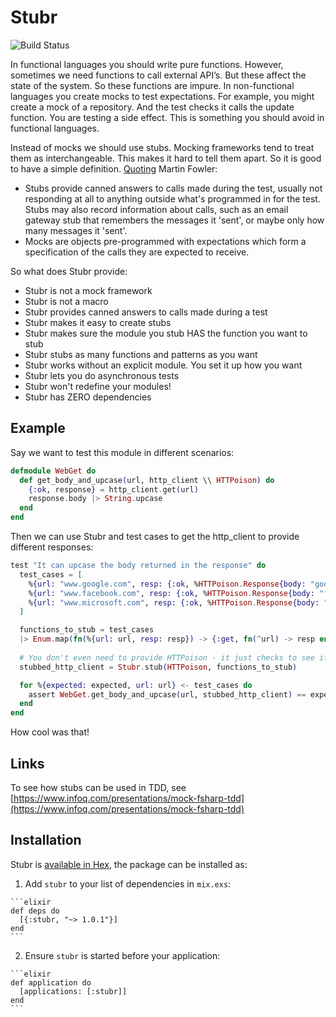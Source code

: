 # Stubr

![Build Status](https://travis-ci.org/leighshepperson/stubr.svg?branch=master)

In functional languages you should write pure functions. However, sometimes we need functions to call external API’s. But these affect the state of the system. So these functions are impure. In non-functional languages you create mocks to test expectations. For example, you might create a mock of a repository. And the test checks it calls the update function. You are testing a side effect. This is something you should avoid in functional languages. 

Instead of mocks we should use stubs. Mocking frameworks tend to treat them as interchangeable. This makes it hard to tell them apart. So it is good to have a simple definition. [Quoting](http://martinfowler.com/articles/mocksArentStubs.html) Martin Fowler:

* Stubs provide canned answers to calls made during the test, usually not responding at all to anything outside what's programmed in for the test. Stubs may also record information about calls, such as an email gateway stub that remembers the messages it 'sent', or maybe only how many messages it 'sent'.
* Mocks are objects pre-programmed with expectations which form a specification of the calls they are expected to receive.

So what does Stubr provide:

* Stubr is not a mock framework
* Stubr is not a macro
* Stubr provides canned answers to calls made during a test
* Stubr makes it easy to create stubs
* Stubr makes sure the module you stub HAS the function you want to stub
* Stubr stubs as many functions and patterns as you want
* Stubr works without an explicit module. You set it up how you want
* Stubr lets you do asynchronous tests
* Stubr won't redefine your modules!
* Stubr has ZERO dependencies

## Example
Say we want to test this module in different scenarios:

```elixir
defmodule WebGet do
  def get_body_and_upcase(url, http_client \\ HTTPoison) do
    {:ok, response} = http_client.get(url)
    response.body |> String.upcase
  end
end
```

Then we can use Stubr and test cases to get the http_client to provide different responses:

```elixir
test "It can upcase the body returned in the response" do
  test_cases = [
    %{url: "www.google.com", resp: {:ok, %HTTPoison.Response{body: "google"}}, expected: "GOOGLE"},
    %{url: "www.facebook.com", resp: {:ok, %HTTPoison.Response{body: "facebook"}}, expected: "FACEBOOK"},
    %{url: "www.microsoft.com", resp: {:ok, %HTTPoison.Response{body: "microsoft"}}, expected: "MICROSOFT"},
  ]

  functions_to_stub = test_cases
  |> Enum.map(fn(%{url: url, resp: resp}) -> {:get, fn(^url) -> resp end} end)
  
  # You don't even need to provide HTTPoison - it just checks to see if HTTPoison.get/1 actually exists
  stubbed_http_client = Stubr.stub(HTTPoison, functions_to_stub)

  for %{expected: expected, url: url} <- test_cases do
    assert WebGet.get_body_and_upcase(url, stubbed_http_client) == expected
  end
end
```

How cool was that!

## Links

To see how stubs can be used in TDD, see [https://www.infoq.com/presentations/mock-fsharp-tdd](https://www.infoq.com/presentations/mock-fsharp-tdd)

## Installation

Stubr is [available in Hex](https://hex.pm/packages/stubr), the package can be installed as:

  1. Add `stubr` to your list of dependencies in `mix.exs`:

    ```elixir
    def deps do
      [{:stubr, "~> 1.0.1"}]
    end
    ```

  2. Ensure `stubr` is started before your application:

    ```elixir
    def application do
      [applications: [:stubr]]
    end
    ```

